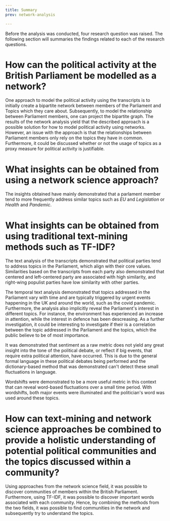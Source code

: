 ```yaml
---
title: Summary
prev: network-analysis

---
```


Before the analysis was conducted, four research question was raised. The following section will summaries the findings related to each of the research questions.

# How can the political activity at the British Parliament be modelled as a network?
One approach to model the political activity using the transcripts is to initially create a bipartite network between members of the Parliament and Topics which they care about. Subsequently, to model the relationship between Parliament members, one can project the bipartite graph. The results of the network analysis yield that the described approach is a possible solution for how to model political activity using networks. However, an issue with the approach is that the relationships between Parliament members only rely on the topics they have in common. Furthermore, it could be discussed whether or not the usage of topics as a proxy measure for political activity is justifiable.

# What insights can be obtained from using a network science approach?

The insights obtained have mainly demonstrated that a parlament member tend to more frequently address similar topics such as *EU* and *Legislation* or *Health* and *Pandemic*.

# What insights can be obtained from using traditional text-mining methods such as TF-IDF?

The text analysis of the transcripts demonstrated that political parties tend to address topics in the Parliament, which align with their core values. Similarities based on the transcripts from each party also demonstrated that centered and left-centered party are associated with high similarity, and right-wing populist parties have low similarity with other parties. 

The temporal text analysis demonstrated that topics addressed in the Parliament vary with time and are typically triggered by urgent events happening in the UK and around the world, such as the covid pandemic. Furthermore, the analysis also implicitly reveal the Parliament's interest in different topics. For instance, the environment has experienced an increase in attention, while the interest in defence has been descreasing. As a further investigation, it could be interesting to investigate if their is a correlation between the topic addressed in the Parliament and the topics, which the public believe to be of most importance.

It was demonstrated that sentiment as a raw metric does not yield any great insight into the tone of the political debate, or reflect if big events, that require extra political attention, have occurred. This is due to the general formal language in these political debates being performed and the dictionary-based method that was demonstrated can't detect these small fluctuations in language. 

Wordshifts were demonstrated to be a more useful metric in this context that can reveal word-based fluctuations over a small time period. With wordshifts, both major events were illuminated and the politician's word was used around these topics. 

# How can text-mining and network science approaches be combined to provide a holistic understanding of potential political communities and the topics discussed within a community?

Using approaches from the network science field, it was possible to discover communities of members within the British Parliament. Furthermore, using TF-IDF, it was possible to discover important words associated with each community. Hence, by combining the methods from the two fields, it was possible to find communities in the network and subsequently try to understand the topics. 

